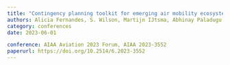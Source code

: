 ```yaml
---
title: "Contingency planning toolkit for emerging air mobility ecosystems"
authors: Alicia Fernandes, S. Wilson, Martijn IJtsma, Abhinay Paladugu, T. Davis, & J. Lichty
category: conferences
date: 2023-06-01

conference: AIAA Aviation 2023 Forum, AIAA 2023-3552
paperurl: https://doi.org/10.2514/6.2023-3552
---
```


